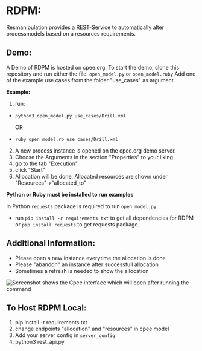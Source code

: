# RDPM:

Resmanipulation provides a REST-Service to automatically alter processmodels based on a resources requirements.

## Demo:
A Demo of RDPM is hosted on cpee.org. 
To start the demo, clone this repository and run either the file: `open_model.py` or `open_model.ruby`
Add one of the example use cases from the folder "use_cases" as argument.

**Example:**

1. run:

- `python3 open_model.py use_cases/Drill.xml`

  OR
- `ruby open_model.rb use_cases/Drill.xml`

2. A new process instance is opened on the cpee.org demo server. 
2. Choose the Arguments in the section "Properties" to your liking
2. go to the tab "Execution"
2. click "Start"
2. Allocation will be done, Allocated resources are shown under "Resources"->"allocated_to"

**Python or Ruby must be installed to run examples**

In Python `requests` package is required to run `open_model.py`
- run `pip install -r requirements.txt` to get all dependencies for RDPM or `pip install requests` to get requests package.

## Additional Information: 
- Please open a new instance everytime the allocation is done
- Please "abandon" an instance after successfull allocation
- Sometimes a refresh is needed to show the allocation

![Screenshot shows the Cpee interface which will open after running the command](https://github.com/Schlixmann/RDPM/assets/62253687/a12c3817-0859-4125-8bd4-42a5eb2fed4a)

## To Host RDPM Local: 

1. pip install -r requirements.txt
1. change endpoints "allocation" and "resources" in cpee model
1. Add your server config in `server_config` 
1. python3 rest_api.py

